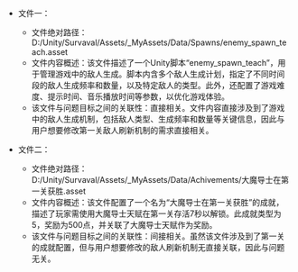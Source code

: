* 文件一：
    * 文件绝对路径：D:/Unity/Survaval/Assets/_MyAssets/Data/Spawns/enemy_spawn_teach.asset
    * 文件内容概述：该文件描述了一个Unity脚本“enemy_spawn_teach”，用于管理游戏中的敌人生成。脚本内含多个敌人生成计划，指定了不同时间段的敌人生成频率和数量，以及特定敌人的类型。此外，还配置了游戏难度、提示时间、音乐播放时间等参数，以优化游戏体验。
    * 该文件与问题目标之间的关联性：直接相关。文件内容直接涉及到了游戏中的敌人生成机制，包括敌人类型、生成频率和数量等关键信息，因此与用户想要修改第一关敌人刷新机制的需求直接相关。

* 文件二：
    * 文件绝对路径：D:/Unity/Survaval/Assets/_MyAssets/Data/Achivements/大魔导士在第一关获胜.asset
    * 文件内容概述：该文件配置了一个名为“大魔导士在第一关获胜”的成就，描述了玩家需使用大魔导士天赋在第一关存活7秒以解锁。此成就类型为5，奖励为500点，并关联了大魔导士天赋作为奖励。
    * 该文件与问题目标之间的关联性：间接相关。虽然该文件涉及到了第一关的成就配置，但与用户想要修改的敌人刷新机制无直接关联，因此与问题无关。